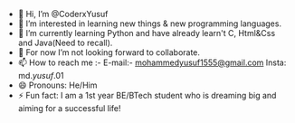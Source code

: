 - 👋 Hi, I’m @CoderxYusuf
- 👀 I’m interested in learning new things & new programming languages.
- 🌱 I’m currently learning Python and have already learn't C, Html&Css and Java(Need to recall).
- 💞️ For now I’m not looking forward to collaborate.
- 📫 How to reach me :- E-mail:- mohammedyusuf1555@gmail.com Insta: md._yusuf_.01 
- 😄 Pronouns: He/Him
- ⚡ Fun fact: I am a 1st year BE/BTech student who is dreaming big and aiming for a successful life!

<!---
CoderxYusuf/CoderxYusuf is a ✨ special ✨ repository because its `README.md` (this file) appears on your GitHub profile.
You can click the Preview link to take a look at your changes.
--->
